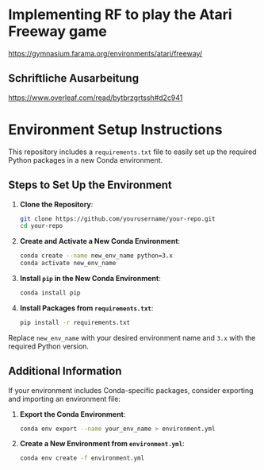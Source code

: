 # Implementing RF to play the Atari Freeway game

https://gymnasium.farama.org/environments/atari/freeway/

## Schriftliche Ausarbeitung
https://www.overleaf.com/read/bytbrzgrtssh#d2c941

# Environment Setup Instructions

This repository includes a `requirements.txt` file to easily set up the required Python packages in a new Conda environment.

## Steps to Set Up the Environment

1. **Clone the Repository**:
    ```bash
    git clone https://github.com/yourusername/your-repo.git
    cd your-repo
    ```

2. **Create and Activate a New Conda Environment**:
    ```bash
    conda create --name new_env_name python=3.x
    conda activate new_env_name
    ```

3. **Install `pip` in the New Conda Environment**:
    ```bash
    conda install pip
    ```

4. **Install Packages from `requirements.txt`**:
    ```bash
    pip install -r requirements.txt
    ```

Replace `new_env_name` with your desired environment name and `3.x` with the required Python version.

## Additional Information

If your environment includes Conda-specific packages, consider exporting and importing an environment file:

1. **Export the Conda Environment**:
    ```bash
    conda env export --name your_env_name > environment.yml
    ```

2. **Create a New Environment from `environment.yml`**:
    ```bash
    conda env create -f environment.yml
    ```

